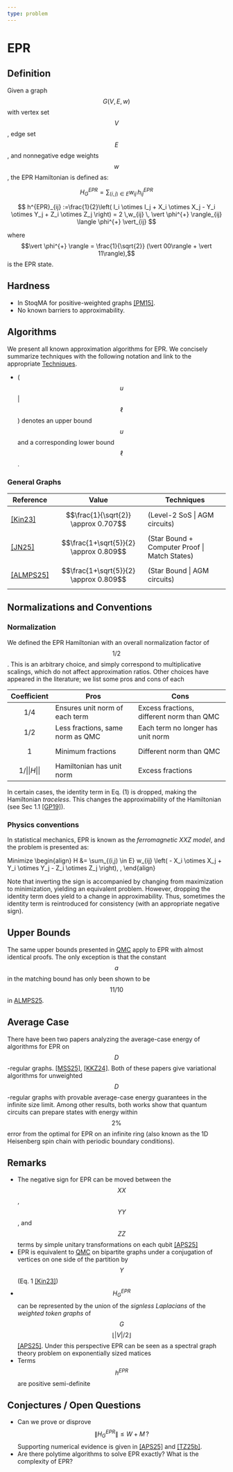 ```yaml
---
type: problem
---
```


# EPR

## Definition

Given a graph $$G(V,E,w)$$ with vertex set $$V$$, edge set $$E$$, and nonnegative edge weights $$w$$, the EPR Hamiltonian is defined as:

$$
H^{EPR}_G =  \sum_{(i,j) \in E} w_{ij}\, h^{EPR}_{ij}
$$

$$
h^{EPR}_{ij} :=\frac{1}{2}\left( I_i \otimes I_j + X_i \otimes X_j - Y_i \otimes Y_j + Z_i \otimes Z_j \right) 
=   2 \,w_{ij} \, \vert \phi^{+} \rangle_{ij}  \langle \phi^{+} \vert_{ij}
$$

where $$\vert \phi^{+} \rangle = \frac{1}{\sqrt{2}} (\vert 00\rangle + \vert 11\rangle),$$ is the EPR state. 


## Hardness
* In StoqMA for positive-weighted graphs [[PM15]]({{site.baseurl}}/bib#PM15).
* No known barriers to approximability.

## Algorithms 

We present all known approximation algorithms for EPR. We concisely summarize techniques with the following notation and link to the appropriate [Techniques]({{site.baseurl}}/techniques).

* ( $$u$$ \| $$\ell$$ ) denotes an upper bound $$u$$ and a corresponding lower bound $$\ell$$. 


### General Graphs

| Reference   | Value      | Techniques                                     |
|-------------|------------|-------------------------------------------|
| [[Kin23]]({{site.baseurl}}/bib#Kin23)    | $$\frac{1}{\sqrt{2}} \approx 0.707$$      | (Level-2 SoS \| AGM circuits)     |
| [[JN25]]({{site.baseurl}}/bib#JN25)    | $$\frac{1+\sqrt{5}}{2} \approx 0.809$$      | (Star Bound + Computer Proof \| Match States)     |
| [[ALMPS25]]({{site.baseurl}}/bib#ALMPS25)    | $$\frac{1+\sqrt{5}}{2} \approx 0.809$$       | (Star Bound \| AGM circuits)   |


## Normalizations and Conventions

### Normalization 
We defined the EPR Hamiltonian with an overall normalization factor of $$1/2$$. This is an arbitrary choice, and simply correspond to multiplicative scalings, which do not affect approximation ratios. Other choices have appeared in the literature; we list some pros and cons of each

| Coefficient   | Pros      | Cons                                     |
|-------------|------------|---------------------------|
| $$1/4$$ | Ensures unit norm of each term | Excess fractions, different norm than QMC |
| $$1/2$$ | Less fractions, same norm as QMC | Each term no longer has unit norm |
| $$1$$ | Minimum fractions | Different norm than QMC |
| $$1/\|\|H\|\|$$ | Hamiltonian has unit norm | Excess fractions|

In certain cases, the identity term in Eq. (1) is dropped, making the Hamiltonian *traceless*. This changes the approximability of the Hamiltonian (see Sec 1.1 [[GP19]]({{site.baseurl}}/bib#GP19)). 

### Physics conventions
In statistical mechanics, EPR is known as the *ferromagnetic XXZ model*, and the problem is presented as:

Minimize
\begin{align}
H &= \sum_{(i,j) \in E} w_{ij} \left( - X_i \otimes X_j + Y_i \otimes Y_j - Z_i \otimes Z_j \right), \, 
\end{align}

Note that inverting the sign is accompanied by changing from maximization to minimization, yielding an equivalent problem. However, dropping the identity term does yield to a change in approximability. Thus, sometimes the identity term is reintroduced for consistency (with an appropriate negative sign). 

## Upper Bounds

The same upper bounds presented in [QMC](({{site.baseurl}}/problems/QMC)) apply to EPR with almost identical proofs. The only exception is that the constant $$a$$ in the matching bound has only been shown to be $$11/10$$ in [ALMPS25]({{site.baseurl}}/bib#ALMPS25).

## Average Case

There have been two papers analyzing the average-case energy of algorithms for EPR on $$D$$-regular graphs. [[MSS25]]({{site.baseurl}}/bib#MSS24), [[KKZ24]]({{site.baseurl}}/bib#KKZ24). Both of these papers give variational algorithms for unweighted $$D$$-regular graphs with provable average-case energy guarantees in the infinite size limit. Among other results, both works show that quantum circuits can prepare states with energy within $$2\%$$ error from the optimal for EPR on an infinite ring (also known as the 1D Heisenberg spin chain with periodic boundary conditions).


## Remarks

* The negative sign for EPR can be moved between the $$XX$$, $$YY$$, and $$ZZ$$ terms by simple unitary transformations on each qubit [[APS25]]({{site.baseurl}}/bib#APS25)
* EPR is equivalent to [QMC](({{site.baseurl}}/problems/QMC)) on bipartite graphs under a conjugation of vertices on one side of the partition by $$Y$$ (Eq. 1 [[Kin23]]({{site.baseurl}}/bib#Kin23))
* $$H^{EPR}_G$$ can be represented by the union of the *signless Laplacians* of the *weighted token graphs* of $$G$$ $$\lfloor|V|/2\rfloor$$ [[APS25]]({{site.baseurl}}/bib#APS25). Under this perspective EPR can be seen as a spectral graph theory problem on exponentially sized matices 
* Terms $$h^{EPR}$$ are positive semi-definite


## Conjectures / Open Questions
* Can we prove or disprove
$$\|H^{EPR}_G\| \le W + M \,?$$ Supporting numerical evidence is given in  [[APS25]]({{site.baseurl}}/bib#APS25) and [[TZ25b]]({{site.baseurl}}/bib#TZ25b). 
* Are there polytime algorithms to solve EPR exactly? What is the complexity of EPR?


<div style="padding-bottom: 300px"></div>
